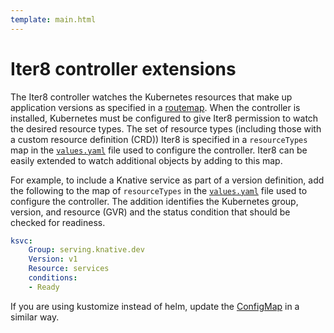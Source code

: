 ```yaml
---
template: main.html
---
```


# Iter8 controller extensions

The Iter8 controller watches the Kubernetes resources that make up application versions as specified in a [routemap](../routemap.md). When the controller is installed, Kubernetes must be configured to give Iter8 permission to watch the desired resource types. The set of resource types (including those with a custom resource definition (CRD)) Iter8 is specified in a `resourceTypes` map in the [`values.yaml`](https://github.com/iter8-tools/iter8/blob/v0.18.3/charts/controller/values.yaml) file used to configure the controller. Iter8 can be easily extended to watch additional objects by adding to this map. 

For example, to include a Knative service as part of a version definition, add the following to the map of `resourceTypes` in the [`values.yaml`](https://github.com/iter8-tools/iter8/blob/v0.18.3/charts/controller/values.yaml) file used to configure the controller. The addition identifies the Kubernetes group, version, and resource (GVR) and the status condition that should be checked for readiness.

```yaml
ksvc:
    Group: serving.knative.dev
    Version: v1
    Resource: services
    conditions:
    - Ready
```

If you are using kustomize instead of helm, update the [ConfigMap](https://github.com/iter8-tools/iter8/blob/v0.18.3/kustomize/controller/namespaceScoped/configmap.yaml) in a similar way.